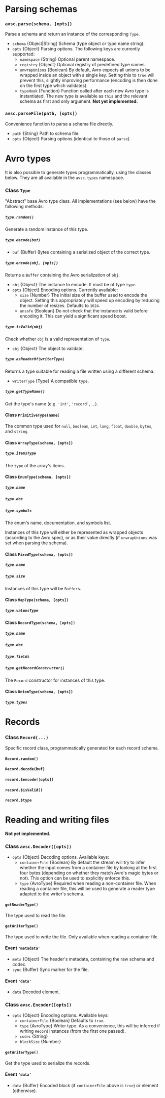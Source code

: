 # Parsing schemas

### `avsc.parse(schema, [opts])`

Parse a schema and return an instance of the corresponding `Type`.

+ `schema` {Object|String} Schema (type object or type name string).
+ `opts` {Object} Parsing options. The following keys are currently supported:
  + `namespace` {String} Optional parent namespace.
  + `registry` {Object} Optional registry of predefined type names.
  + `unwrapUnions` {Boolean} By default, Avro expects all unions to be wrapped inside an object with a single key. Setting this to `true` will prevent this, slightly improving performance (encoding is then done on the first type which validates).
  + `typeHook` {Function} Function called after each new Avro type is instantiated. The new type is available as `this` and the relevant schema as first and only argument. **Not yet implemented.**

### `avsc.parseFile(path, [opts])`

Convenience function to parse a schema file directly.

+ `path` {String} Path to schema file.
+ `opts` {Object} Parsing options (identical to those of `parse`).


# Avro types

It is also possible to generate types programmatically, using the classes below. They are all available in the `avsc.types` namespace.

### Class `Type`

"Abstract" base Avro type class. All implementations (see below) have the following methods:

##### `type.random()`

Generate a random instance of this type.

##### `type.decode(buf)`

+ `buf` {Buffer} Bytes containing a serialized object of the correct type.

##### `type.encode(obj, [opts])`

Returns a `Buffer` containing the Avro serialization of `obj`.

+ `obj` {Object} The instance to encode. It must be of type `type`.
+ `opts` {Object} Encoding options. Currently available:
  + `size` {Number} The initial size of the buffer used to encode the object. Setting this appropriately will speed up encoding by reducing the number of resizes. Defaults to `1024`.
  + `unsafe` {Boolean} Do not check that the instance is valid before encoding it. This can yield a significant speed boost.

##### `type.isValid(obj)`

Check whether `obj` is a valid representation of `type`.

+ `obj` {Object} The object to validate.

##### `type.asReaderOf(writerType)`

Returns a type suitable for reading a file written using a different schema.

+ `writerType` {Type} A compatible `type`.

##### `type.getTypeName()`

Get the type's name (e.g. `'int'`, `'record'`, ...).


#### Class `PrimitiveType(name)`

The common type used for `null`, `boolean`, `int`, `long`, `float`, `double`, `bytes`, and `string`.


#### Class `ArrayType(schema, [opts])`

##### `type.itemsType`

The `type` of the array's items.


#### Class `EnumType(schema, [opts])`

##### `type.name`
##### `type.doc`
##### `type.symbols`

The enum's name, documentation, and symbols list.

Instances of this type will either be represented as wrapped objects (according to the Avro spec), or as their value directly (if `unwrapUnions` was set when parsing the schema).


#### Class `FixedType(schema, [opts])`

##### `type.name`
##### `type.size`

Instances of this type will be `Buffer`s.


#### Class `MapType(schema, [opts])`

##### `type.valuesType`


#### Class `RecordType(schema, [opts])`

##### `type.name`
##### `type.doc`
##### `type.fields`

##### `type.getRecordConstructor()`

The `Record` constructor for instances of this type.

#### Class `UnionType(schema, [opts])`

##### `type.types`


# Records

### Class `Record(...)`

Specific record class, programmatically generated for each record schema.

#### `Record.random()`
#### `Record.decode(buf)`
#### `record.$encode([opts])`
#### `record.$isValid()`
#### `record.$type`


# Reading and writing files

**Not yet implemented.**

### Class `avsc.Decoder([opts])`

+ `opts` {Object} Decoding options. Available keys:
  + `containerFile` {Boolean} By default the stream will try to infer whether the input comes from a container file by looking at the first four bytes (depending on whether they match Avro's magic bytes or not). This option can be used to explicitly enforce this.
  + `type` {AvroType} Required when reading a non-container file. When reading a container file, this will be used to generate a reader type adapted to the writer's schema.

#### `getReaderType()`

The type used to read the file.

#### `getWriterType()`

The type used to write the file. Only available when reading a container file.

#### Event `'metadata'`

+ `meta` {Object} The header's metadata, containing the raw schema and codec.
+ `sync` {Buffer} Sync marker for the file.

#### Event `'data'`

+ `data` Decoded element.

### Class `avsc.Encoder([opts])`

+ `opts` {Object} Encoding options. Available keys:
  + `containerFile` {Boolean} Defaults to `true`.
  + `type` {AvroType} Writer type. As a convenience, this will be inferred if writing `Record` instances (from the first one passed).
  + `codec` {String}
  + `blockSize` {Number}

#### `getWriterType()`

Get the type used to serialize the records.

#### Event `'data'`

+ `data` {Buffer} Encoded block (if `containerFile` above is `true`) or element (otherwise).